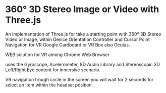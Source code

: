 # 360° 3D Stereo Image or Video with Three.js
An implementation of Three.js for take a starting point with 360° 3D Stereo Video or Image, within Device Orientation Controller and Cursor Point Navigation for VR Google Cardboard or VR Box also Oculus.

WEB solution for VR among Chrome Web Browser

uses the Gyroscope, Acelerometer, 8D Audio Library
and Stereoscopic 3D Left/Right Eye content for inmersive scenario.

VR navigation trough circle in the screen
you will wait for 2 seconds for select an item within the headset position.
